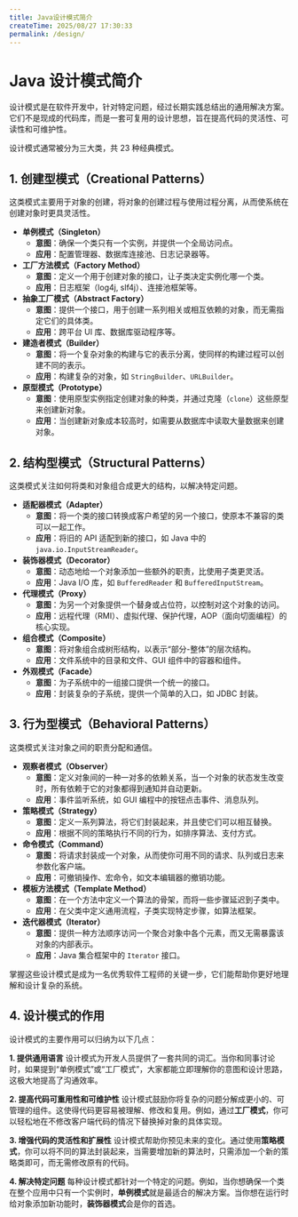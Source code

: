 ```yaml
---
title: Java设计模式简介
createTime: 2025/08/27 17:30:33
permalink: /design/
---
```

# Java 设计模式简介

设计模式是在软件开发中，针对特定问题，经过长期实践总结出的通用解决方案。它们不是现成的代码库，而是一套可复用的设计思想，旨在提高代码的灵活性、可读性和可维护性。

设计模式通常被分为三大类，共 23 种经典模式。

## 1. 创建型模式（Creational Patterns）

这类模式主要用于对象的创建，将对象的创建过程与使用过程分离，从而使系统在创建对象时更具灵活性。

- **单例模式（Singleton）**
  - **意图**：确保一个类只有一个实例，并提供一个全局访问点。
  - **应用**：配置管理器、数据库连接池、日志记录器等。
- **工厂方法模式（Factory Method）**
  - **意图**：定义一个用于创建对象的接口，让子类决定实例化哪一个类。
  - **应用**：日志框架（log4j, slf4j）、连接池框架等。
- **抽象工厂模式（Abstract Factory）**
  - **意图**：提供一个接口，用于创建一系列相关或相互依赖的对象，而无需指定它们的具体类。
  - **应用**：跨平台 UI 库、数据库驱动程序等。
- **建造者模式（Builder）**
  - **意图**：将一个复杂对象的构建与它的表示分离，使同样的构建过程可以创建不同的表示。
  - **应用**：构建复杂的对象，如 `StringBuilder`、`URLBuilder`。
- **原型模式（Prototype）**
  - **意图**：使用原型实例指定创建对象的种类，并通过克隆（`clone`）这些原型来创建新对象。
  - **应用**：当创建新对象成本较高时，如需要从数据库中读取大量数据来创建对象。

## 2. 结构型模式（Structural Patterns）

这类模式关注如何将类和对象组合成更大的结构，以解决特定问题。

- **适配器模式（Adapter）**
  - **意图**：将一个类的接口转换成客户希望的另一个接口，使原本不兼容的类可以一起工作。
  - **应用**：将旧的 API 适配到新的接口，如 Java 中的 `java.io.InputStreamReader`。
- **装饰器模式（Decorator）**
  - **意图**：动态地给一个对象添加一些额外的职责，比使用子类更灵活。
  - **应用**：Java I/O 库，如 `BufferedReader` 和 `BufferedInputStream`。
- **代理模式（Proxy）**
  - **意图**：为另一个对象提供一个替身或占位符，以控制对这个对象的访问。
  - **应用**：远程代理（RMI）、虚拟代理、保护代理，AOP（面向切面编程）的核心实现。
- **组合模式（Composite）**
  - **意图**：将对象组合成树形结构，以表示“部分-整体”的层次结构。
  - **应用**：文件系统中的目录和文件、GUI 组件中的容器和组件。
- **外观模式（Facade）**
  - **意图**：为子系统中的一组接口提供一个统一的接口。
  - **应用**：封装复杂的子系统，提供一个简单的入口，如 JDBC 封装。

## 3. 行为型模式（Behavioral Patterns）

这类模式关注对象之间的职责分配和通信。

- **观察者模式（Observer）**
  - **意图**：定义对象间的一种一对多的依赖关系，当一个对象的状态发生改变时，所有依赖于它的对象都得到通知并自动更新。
  - **应用**：事件监听系统，如 GUI 编程中的按钮点击事件、消息队列。
- **策略模式（Strategy）**
  - **意图**：定义一系列算法，将它们封装起来，并且使它们可以相互替换。
  - **应用**：根据不同的策略执行不同的行为，如排序算法、支付方式。
- **命令模式（Command）**
  - **意图**：将请求封装成一个对象，从而使你可用不同的请求、队列或日志来参数化客户端。
  - **应用**：可撤销操作、宏命令，如文本编辑器的撤销功能。
- **模板方法模式（Template Method）**
  - **意图**：在一个方法中定义一个算法的骨架，而将一些步骤延迟到子类中。
  - **应用**：在父类中定义通用流程，子类实现特定步骤，如算法框架。
- **迭代器模式（Iterator）**
  - **意图**：提供一种方法顺序访问一个聚合对象中各个元素，而又无需暴露该对象的内部表示。
  - **应用**：Java 集合框架中的 `Iterator` 接口。

掌握这些设计模式是成为一名优秀软件工程师的关键一步，它们能帮助你更好地理解和设计复杂的系统。
## 4. 设计模式的作用



设计模式的主要作用可以归纳为以下几点：

**1. 提供通用语言** 设计模式为开发人员提供了一套共同的词汇。当你和同事讨论时，如果提到“单例模式”或“工厂模式”，大家都能立即理解你的意图和设计思路，这极大地提高了沟通效率。

**2. 提高代码可重用性和可维护性** 设计模式鼓励你将复杂的问题分解成更小的、可管理的组件。这使得代码更容易被理解、修改和复用。例如，通过**工厂模式**，你可以轻松地在不修改客户端代码的情况下替换掉对象的具体实现。

**3. 增强代码的灵活性和扩展性** 设计模式帮助你预见未来的变化。通过使用**策略模式**，你可以将不同的算法封装起来，当需要增加新的算法时，只需添加一个新的策略类即可，而无需修改原有的代码。

**4. 解决特定问题** 每种设计模式都针对一个特定的问题。例如，当你想确保一个类在整个应用中只有一个实例时，**单例模式**就是最适合的解决方案。当你想在运行时给对象添加新功能时，**装饰器模式**会是你的首选。